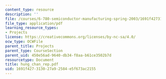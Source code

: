 ```yaml
---
content_type: resource
description: ''
file: /courses/6-780-semiconductor-manufacturing-spring-2003/1691f427313027a92584e5f673ac2155_hung_chan_rep.pdf
file_type: application/pdf
learning_resource_types:
- Projects
license: https://creativecommons.org/licenses/by-nc-sa/4.0/
ocw_type: OCWFile
parent_title: Projects
parent_type: CourseSection
parent_uid: 450e56ad-9640-db34-f8aa-b61ce3502b7d
resourcetype: Document
title: hung_chan_rep.pdf
uid: 1691f427-3130-27a9-2584-e5f673ac2155
---
```

